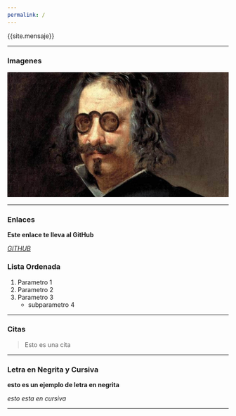 ```yaml
---
permalink: / 
---
```



{{site.mensaje}}

---

### Imagenes

![Jekyll](/imagenes/francisco.jpg)

---

### Enlaces

**Este enlace te lleva al GitHub**

[*GITHUB*](https://github.com/)



### Lista Ordenada
1. Parametro 1
2. Parametro 2 
3. Parametro 3
    - subparametro 4

---

### Citas

> Esto es una cita

---


### Letra en Negrita y Cursiva

**esto es un ejemplo de letra en negrita**

*esto esta en cursiva*

---
